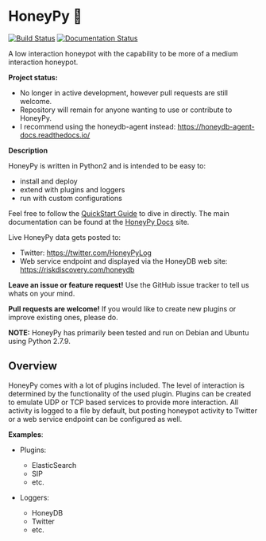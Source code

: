 # HoneyPy 🍯

[![Build Status](https://travis-ci.org/foospidy/HoneyPy.svg?branch=master)](https://travis-ci.org/foospidy/HoneyPy)
[![Documentation Status](https://readthedocs.org/projects/honeypy/badge/?version=latest)](http://honeypy.readthedocs.io/en/latest/?badge=latest)

A low interaction honeypot with the capability to be more of a medium interaction honeypot.

**Project status:**

* No longer in active development, however pull requests are still welcome.
* Repository will remain for anyone wanting to use or contribute to HoneyPy.
* I recommend using the honeydb-agent instead: https://honeydb-agent-docs.readthedocs.io/

**Description**

HoneyPy is written in Python2 and is intended to be easy to:
* install and deploy
* extend with plugins and loggers
* run with custom configurations

Feel free to follow the [QuickStart Guide](https://honeypy.readthedocs.io/en/latest/quickstart) to dive in directly.
The main documentation can be found at the [HoneyPy Docs](https://honeypy.readthedocs.io/en/latest/) site.

Live HoneyPy data gets posted to:
* Twitter: https://twitter.com/HoneyPyLog
* Web service endpoint and displayed via the HoneyDB web site: https://riskdiscovery.com/honeydb

**Leave an issue or feature request!** Use the GitHub issue tracker to tell us whats on your mind.

**Pull requests are welcome!** If you would like to create new plugins or improve existing ones, please do.

__NOTE:__ HoneyPy has primarily been tested and run on Debian and Ubuntu using Python 2.7.9.


## Overview

HoneyPy comes with a lot of plugins included. The level of interaction is determined by the functionality of the used
plugin. Plugins can be created to emulate UDP or TCP based services to provide more interaction. All activity is logged
to a file by default, but posting honeypot activity to Twitter or a web service endpoint can be configured as well.

**Examples**:
* Plugins:
    * ElasticSearch
    * SIP
    * etc.

* Loggers:
    * HoneyDB
    * Twitter
    * etc.
